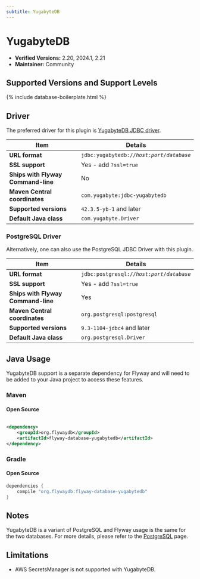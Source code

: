 ```yaml
---
subtitle: YugabyteDB
---
```

# YugabyteDB
- **Verified Versions:** 2.20, 2024.1, 2.21
- **Maintainer:** Community

## Supported Versions and Support Levels

{% include database-boilerplate.html %}

## Driver
The preferred driver for this plugin is [YugabyteDB JDBC driver](https://github.com/yugabyte/pgjdbc).

| Item                               | Details                                                                |
|------------------------------------|------------------------------------------------------------------------|
| **URL format**                     | <code>jdbc:yugabytedb://<i>host</i>:<i>port</i>/<i>database</i></code> |
| **SSL support**                    | Yes - add `?ssl=true`                                                  |
| **Ships with Flyway Command-line** | No                                                                     |
| **Maven Central coordinates**      | `com.yugabyte:jdbc-yugabytedb`                                         |
| **Supported versions**             | `42.3.5-yb-1` and later                                                |
| **Default Java class**             | `com.yugabyte.Driver`                                                  |

### PostgreSQL Driver
Alternatively, one can also use the PostgreSQL JDBC Driver with this plugin.

| Item                               | Details                                                                |
|------------------------------------|------------------------------------------------------------------------|
| **URL format**                     | <code>jdbc:postgresql://<i>host</i>:<i>port</i>/<i>database</i></code> |
| **SSL support**                    | Yes - add `?ssl=true`                                                  |
| **Ships with Flyway Command-line** | Yes                                                                    |
| **Maven Central coordinates**      | `org.postgresql:postgresql`                                            |
| **Supported versions**             | `9.3-1104-jdbc4` and later                                             |
| **Default Java class**             | `org.postgresql.Driver`                                                |

## Java Usage

YugabyteDB support is a separate dependency for Flyway and will need to be added to your Java project to access these features.

### Maven
#### Open Source

```xml

<dependency>
    <groupId>org.flywaydb</groupId>
    <artifactId>flyway-database-yugabytedb</artifactId>
</dependency>
```

### Gradle
#### Open Source

```groovy
dependencies {
    compile "org.flywaydb:flyway-database-yugabytedb"
}
```

## Notes

YugabyteDB is a variant of PostgreSQL and Flyway usage is the same for the two databases. For more details, 
please refer to the [PostgreSQL](<Supported Databases/postgresql-database>) page.

## Limitations

- AWS SecretsManager is not supported with YugabyteDB.
